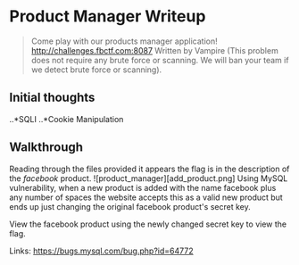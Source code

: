 # Product Manager Writeup

>Come play with our products manager application!
>http://challenges.fbctf.com:8087
>Written by Vampire
>(This problem does not require any brute force or scanning. We will ban your team if we detect brute force or scanning).

## Initial thoughts
..*SQLI
..*Cookie Manipulation

## Walkthrough

Reading through the files provided it appears the flag is in the description of the *facebook* product.
![product_manager][add_product.png]
Using MySQL vulnerability, when a new product is added with the name facebook plus any number of spaces the website accepts this as a valid new product but ends up just changing the original facebook product's secret key.

View the facebook product using the newly changed secret key to view the flag.

Links:
https://bugs.mysql.com/bug.php?id=64772


